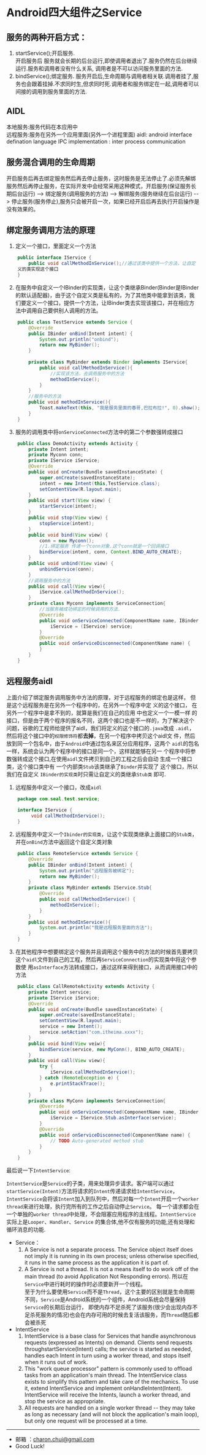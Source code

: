 Android四大组件之Service
===

服务的两种开启方式：
---

1. startService();开启服务.  
开启服务后 服务就会长期的后台运行,即使调用者退出了.服务仍然在后台继续运行.服务和调用者没有什么关系, 调用者是不可以访问服务里面的方法.
2. bindService();绑定服务.
服务开启后,生命周期与调用者相关联.调用者挂了,服务也会跟着挂掉.不求同时生,但求同时死.调用者和服务绑定在一起,调用者可以间接的调用到服务里面的方法.

AIDL
---

本地服务:服务代码在本应用中    
远程服务:服务在另外一个应用里面(另外一个进程里面)
aidl: android interface defination language
IPC implementation : inter process communication

服务混合调用的生命周期
---

开启服务后再去绑定服务然后再去停止服务，这时服务是无法停止了.必须先解绑服务然后再停止服务，在实际开发中会经常采用这种模式，开启服务(保证服务长期后台运行) --> 绑定服务(调用服务的方法) --> 解绑服务(服务继续在后台运行) --> 停止服务(服务停止),服务只会被开启一次，如果已经开启后再去执行开启操作是没有效果的。    

绑定服务调用方法的原理
---

1. 定义一个接口，里面定义一个方法
```java
    public interface IService {
        public void callMethodInService();//通过该类中提供一个方法，让自定 
    义的类实现这个接口
    }
```
2. 在服务中自定义一个IBinder的实现类，让这个类继承Binder(Binder是IBinder的默认适配器)，由于这个自定义类是私有的，为了其他类中能拿到该类，我们要定义一个接口，提供一个方法，让IBinder类去实现该接口，并在相应方法中调用自己要供别人调用的方法。   
```java
    public class TestService extends Service {
    	@Override
    	public IBinder onBind(Intent intent) {
        	System.out.println("onbind");
        	return new MyBinder();
    	}
        
    	private class MyBinder extends Binder implements IService{
        	public void callMethodInService(){
                //实现该方法，去调用服务中的方法
            	methodInService();
        	}
    	}
        //服务中的方法
    	public void methodInService(){
        	Toast.makeText(this, "我是服务里面的春哥,巴拉布拉!", 0).show();
    	}
    }
```
3. 服务的调用类中将`onServiceConnected`方法中的第二个参数强转成接口
```java
    public class DemoActivity extends Activity {
        private Intent intent;
        private Myconn conn;
        private IService iService;
        @Override
        public void onCreate(Bundle savedInstanceState) {
            super.onCreate(savedInstanceState);
            intent = new Intent(this,TestService.class);
            setContentView(R.layout.main);
        }
        public void start(View view) {
            startService(intent);
        }
        public void stop(View view) {
            stopService(intent);
        }
        public void bind(View view) {
            conn = new Myconn();
            //1.绑定服务 传递一个conn对象.这个conn就是一个回调接口
            bindService(intent, conn, Context.BIND_AUTO_CREATE);
        }
        public void unbind(View view) {
            unbindService(conn);
        }
        //调用服务中的方法
        public void call(View view){
            iService.callMethodInService();
        }
        private class Myconn implements ServiceConnection{
            //当服务被成功绑定的时候调用的方法.
            @Override
            public void onServiceConnected(ComponentName name, IBinder service) {//第二个参数就是服务中的onBind方法的返回值
                iService = (IService) service;
            }
            @Override
            public void onServiceDisconnected(ComponentName name) {
            }
        }
    } 
```

远程服务aidl
---
    
上面介绍了绑定服务调用服务中方法的原理，对于远程服务的绑定也是这样，
但是这个远程服务是在另外一个程序中的，在另外一个程序中定 义的这个接口，
在另外一个程序中是拿不到的，就算是我们在自己的应用 中也定义一个一模一样
的接口，但是由于两个程序的报名不同，这两个接口也是不一样的，为了解决这个
问题，谷歌的工程师给提供了aidl，我们将定义的这个接口的`.java`改成 `.aidl`，
然后将这个接口中的`权限修饰符`都**去掉**，在另一个程序中拷贝这个aidl文 
件，然后放到同一个包名中，由于`Android`中通过包名来区分应用程序，这两个 
`aidl`的包名一样，系统会认为两个程序中的接口是同一个，这样就能够在另一
个程序中将参数强转成这个接口,在使用`aidl`文件拷贝到自己的工程之后会自动
生成一个接口类，这个接口类中有 一个内部类`Stub`该类继承了`Binder`并实现了
这个接口，所以我们在自定义 `IBinder的实现类`时只需让自定义的类继承`Stub类`
即可.

1. 远程服务中定义一个接口，改成`aidl`
```java
    package com.seal.test.service;
    
    interface IService {
         void callMethodInService();
    }
```

2. 远程服务中定义一个`Ibinder的实现类`，让这个实现类继承上面接口的`Stub类`，
并在`onBind`方法中返回这个自定义类对象 
```java
    public class RemoteService extends Service {
        @Override
    	public IBinder onBind(Intent intent) {
        	System.out.println("远程服务被绑定");
        	return new MyBinder();
    	}
    	private class MyBinder extends IService.Stub{
        	@Override
        	public void callMethodInService() {
            	methodInService();
        	}
    	}
    	public void methodInService(){
        	System.out.println("我是远程服务里面的方法");
    	}
	}
```

3. 在其他程序中想要绑定这个服务并且调用这个服务中的方法的时候首先要拷贝 
这个`aidl`文件到自己的工程，然后再`ServiceConnection`的实现类中将这个参数使 
用`asInterface`方法转成接口，通过这样来得到接口，从而调用接口中的方法    
```java
    public class CallRemoteActivity extends Activity {
        private Intent service;
        private IService iService;
        @Override
        public void onCreate(Bundle savedInstanceState) {
            super.onCreate(savedInstanceState);
            setContentView(R.layout.main);
            service = new Intent();
            service.setAction("com.itheima.xxxx");
        }
        public void bind(View veiw){
            bindService(service, new MyConn(), BIND_AUTO_CREATE);
        }
        public void call(View view){
            try {
                iService.callMethodInService();
            } catch (RemoteException e) {
                e.printStackTrace();
            }
        }
        private class MyConn implements ServiceConnection{
            @Override
            public void onServiceConnected(ComponentName name, IBinder service) {
                iService = IService.Stub.asInterface(service);
            }
            @Override
            public void onServiceDisconnected(ComponentName name) {
                // TODO Auto-generated method stub
            }
        }
    }
```

最后说一下`IntentService`:

`IntentService`是`Service`的子类，用来处理异步请求。客户端可以通过`startService(Intent)`方法将请求的`Intent`传递请求给`IntentService`，
`IntentService`会将该`Intent`加入到队列中，然后对每一个`Intent`开启一个`worker thread`来进行处理，执行完所有的工作之后自动停止`Service`。
每一个请求都会在一个单独的`worker thread`中处理，不会阻塞应用程序的主线程。`IntentService` 实际上是`Looper`、`Handler`、`Service` 的集合体,他不仅有服务的功能,还有处理和循环消息的功能.

- Service：
    1. A Service is not a separate process. The Service object itself does not imply it is running in its own process; unless otherwise specified, it runs in the same process as the application it is part of.
    2. A Service is not a thread. It is not a means itself to do work off of the main thread (to avoid Application Not Responding errors).
所以在`Service`中进行耗时的操作时必须要新开一个线程。    
至于为什么要使用`Service`而不是`Thread`，这个主要的区别就是生命周期不同，`Service`是Android系统的一个组件，Android系统会尽量保持`Service`的长期后台运行，
即使内存不足杀死了该服务(很少会出现内存不足杀死服务的情况)也会在内存可用的时候去复活该服务，而`Thread`随后都会被杀死
- IntentService
    1. IntentService is a base class for Services that handle asynchronous requests (expressed as Intents) on demand. Clients send requests throughstartService(Intent) calls; 
	    the service is started as needed, handles each Intent in turn using a worker thread, and stops itself when it runs out of work.    
    2. This "work queue processor" pattern is commonly used to offload tasks from an application's main thread. The IntentService class exists to simplify this pattern and take care of the mechanics. 
	    To use it, extend IntentService and implement onHandleIntent(Intent). IntentService will receive the Intents, launch a worker thread, and stop the service as appropriate.
    3. All requests are handled on a single worker thread -- they may take as long as necessary (and will not block the application's main loop), but only one request will be processed at a time.

---

- 邮箱 ：charon.chui@gmail.com  
- Good Luck! 
